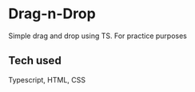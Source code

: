 # Drag-n-Drop
Simple drag and drop using TS. For practice purposes

## Tech used
Typescript, HTML, CSS
